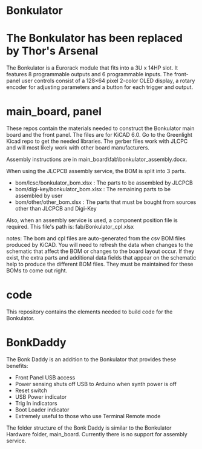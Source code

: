 # Bonkulator
# The Bonkulator has been replaced by Thor's Arsenal

The Bonkulator is a Eurorack module that fits into a 3U x 14HP slot. It features 8 programmable outputs and 6 programmable inputs. The front-panel user controls consist of a 128×64 pixel 2-color OLED display, a rotary encoder for adjusting parameters and a button for each trigger and output.

# main_board, panel

These repos contain the materials needed to construct the Bonkulator main board and the front panel.
The files are for KiCAD 6.0. Go to the Greenlight Kicad repo to get the needed libraries.
The gerber files work with JLCPC and will most likely work with other board manufacturers.

Assembly instructions are in main_board\fab\bonkulator_assembly.docx.

When using the JLCPCB assembly service, the BOM is split into 3 parts.

- bom/lcsc/bonkulator_bom.xlsx : The parts to be assembled by JLCPCB
- bom/digi-key/bonkulator_bom.xlsx : The remaining parts to be assembled by user
- bom/other/other_bom.xlsx : The parts that must be bought from sources other than JLCPCB and Digi-Key

Also, when an assembly service is used, a component position file is required. This file's path is: fab/Bonkulator_cpl.xlsx

notes: The bom and cpl files are auto-generated from the csv BOM files produced by KiCAD. You will need to refresh the data when changes to the schematic that affect the BOM or changes to the board layout occur.
If they exist, the extra parts and additional data fields that appear on the schematic help to produce the different BOM files. They must be maintained for these BOMs to come out right.

# code

This repository contains the elements needed to build code for the Bonkulator.

# BonkDaddy

The Bonk Daddy is an addition to the Bonkulator that provides these benefits:

- Front Panel USB access
- Power sensing shuts off USB to Arduino when synth power is off
- Reset switch
- USB Power indicator
- Trig In indicators
- Boot Loader indicator
- Extremely useful to those who use Terminal Remote mode

The folder structure of the Bonk Daddy is similar to the Bonkulator Hardware folder, main_board. Currently there is no support for assembly service.
